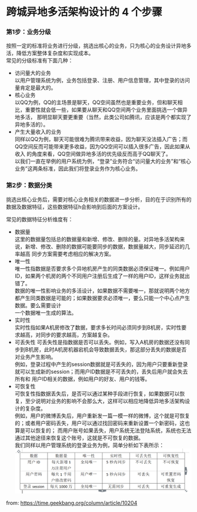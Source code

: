 # 跨城异地多活架构设计的 4 个步骤

###  第1步：业务分级
按照一定的标准将业务进行分级，挑选出核心的业务，只为核心的业务设计异地多活，降低方案整体复杂度和实现成本。  
常见的分级标准有下面几种：  
* 访问量大的业务  
以用户管理系统为例，业务包括登录、注册、用户信息管理，其中登录的访问量肯定是最大的。  
* 核心业务  
以QQ为例，QQ的主场景是聊天，QQ空间虽然也是重要业务，但和聊天相比，重要性就会低一些，如果要从聊天和QQ空间两个业务里面挑选一个做异地多活，
那明显聊天要更重要（当然，此类公司如腾讯，应该是两个都实现了异地多活的）。
* 产生大量收入的业务  
同样以QQ为例，聊天可能很难为腾讯带来收益，因为聊天没法插入广告；而QQ空间反而可能带来更多收益，因为QQ空间可以插入很多广告，因此如果从收入
的角度来看，QQ空间做异地多活的优先级反而高于QQ聊天了。  
以我们一直在举例的用户系统为例，“登录”业务符合“访问量大的业务”和“核心业务”这两条标准，因此我们将登录业务作为核心业务。  
### 第2步：数据分类  
挑选出核心业务后，需要对核心业务相关的数据进一步分析，目的在于识别所有的数据及数据特征，这些数据特征h会影响到后面的方案设计。  

常见的数据特征分析维度有：  
* 数据量  
这里的数据量包括总的数据量和新增、修改、删除的量。对异地多活架构来说，新增、修改、删除的数据可能要同步的数据，数据量越大，同步延迟的几率越高
同步方案需要考虑相应的解决方案。  
* 唯一性  
唯一性指数据是否要求多个异地机房产生的同类数据必须保证唯一。例如用户ID，如果两个机房的两个不同用户注册后生成了一样的用户ID，这样业务就出错了。  
数据的唯一性影响业务的多活设计，如果数据不需要唯一，那就说明两个地方都产生同类数据是可能的；如果数据要求必须唯一，要么只能一个中心点产生数据。要么需要设计  
一个数据唯一生成的算法。  
* 实时性  
实时性指如果A机房修改了数据，要求多长时间必须同步到B机房，实时性要求越高，对同步的要求越高，方案越复杂。  
* 可丢失性
可丢失性是指数据是否可以丢失。例如，写入A机房的数据还没有同步到B机房，此时A机房机器宕机会导致数据丢失，那这部分丢失的数据是否对业务产生影响。  
例如，登录过程中产生的session数据就是可丢失的，因为用户只要重新登录就可以生成新的session；而用户ID数据是不可丢失的，丢失后用户就会失去所有和
用户ID相关的数据，例如用户的好友、用户的钱等。
* 可恢复性  
可恢复性指数据丢失后，是否可以通过某种手段进行恢复，如果数据可以恢复，至少说明对业务的影响不会那么大，这样可以相应地降低异地多活架构设计的复杂度。  
例如，用户的微博丢失后，用户重新发一篇一模一样的微博，这个就是可恢复的；或者用户密码丢失，用户可以通过找回密码来重新设置一个新密码，这也算是可以恢复的；
而用户账号如果丢失，用户系统无法登陆系统，系统也无法通过其他途径来恢复这个账号，这就是不可恢复的数据。  
我们同样以用户管理系统的登录业务为例，简单分析如下表所示：
![image](https://github.com/bertcodes/ability/blob/master/ha/image/ha-1th.png)  


from:  https://time.geekbang.org/column/article/10204
